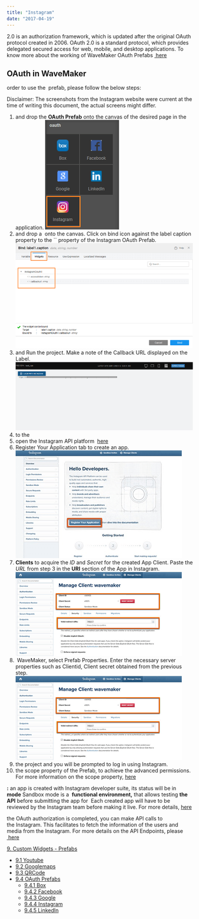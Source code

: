 ```yaml
---
title: "Instagram"
date: "2017-04-19"
---
```


2.0 is an authorization framework, which is updated after the original OAuth protocol created in 2006. OAuth 2.0 is a standard protocol, which provides delegated secured access for web, mobile, and desktop applications. To know more about the working of WaveMaker OAuth Prefabs [ here](/learn/app-development/widgets/prefab/oauth-prefabs/)

## OAuth in WaveMaker

order to use the  prefab, please follow the below steps:

Disclaimer: The screenshots from the Instagram website were current at the time of writing this document, the actual screens might differ.

1. and drop the **OAuth Prefab** onto the canvas of the desired page in the application. [![](../assets/Instagram_Prefab.png)](../assets/Instagram_Prefab.png)
2. and drop a  onto the canvas. Click on bind icon against the label caption property to the \`\` property of the Instagram OAuth Prefab. [![](../assets/instagram_bind.png)](../assets/instagram_bind.png)
3. and Run the project. Make a note of the Callback URL displayed on the Label. [![](../assets/instagram_URI.png)](../assets/instagram_URI.png)
4. to the [](http://www.instagram.com/)
5. open the Instagram API platform  [here](https://www.instagram.com/developer/)
6. Register Your Application tab to create an app. [![](../assets/instagram_register.png)](../assets/instagram_register.png)
7. **Clients** to acquire the _ID_ and _Secret_ for the created App Client. Paste the _URL_ from step 3 in the **URI** section of the App in Instagram. [![](../assets/instagram_ClientID.png)](../assets/instagram_ClientID.png)
8.  WaveMaker, select Prefab Properties. Enter the necessary server properties such as Clientid, Client secret obtained from the previous step. [![](../assets/instagram_ClientID-1.png)](../assets/instagram_ClientID-1.png)
9. the project and you will be prompted to log in using Instagram.
10. the scope property of the Prefab, to achieve the advanced permissions. For more information on the scope property, [here](https://www.instagram.com/developer/authorization/)

****:**** an app is created with Instagram developer suite, its status will be in  ****mode**** Sandbox mode is a  ****functional environment,**** that allows testing ****the API**** before submitting the app for  Each created app will have to be reviewed by the Instagram team before making it live. For more details, [here](https://www.instagram.com/developer/sandbox/)

the OAuth authorization is completed, you can make API calls to the Instagram. This facilitates to fetch the information of the users and media from the Instagram. For more details on the API Endpoints, please [ here](https://www.instagram.com/developer/endpoints/)

[9\. Custom Widgets - Prefabs](/learn/app-development/widgets/widget-library/#prefabs)

- [9.1 Youtube](/learn/app-development/widgets/prefab/youtube/)
- [9.2 Googlemaps](/learn/app-development/widgets/prefab/googlemaps/)
- [9.3 QRCode](/learn/app-development/widgets/prefab/qrcode/)
- [9.4 OAuth Prefabs](/learn/app-development/widgets/prefab/oauth-prefabs/)
    - [9.4.1 Box](/learn/app-development/widgets/prefab/oauth-prefabs/box/)
    - [9.4.2 Facebook](/learn/app-development/widgets/prefab/oauth-prefabs/facebook/)
    - [9.4.3 Google](/learn/app-development/widgets/prefab/oauth-prefabs/google/)
    - [9.4.4 Instagram](#)
    - [9.4.5 LinkedIn](/learn/app-development/widgets/prefab/oauth-prefabs/linkedin/)
